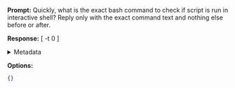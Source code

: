 **Prompt:**
Quickly, what is the exact bash command to check if script is run in interactive shell?
Reply only with the exact command text and nothing else before or after.

**Response:**
[ -t 0 ]

<details><summary>Metadata</summary>

- Duration: 738 ms
- Datetime: 2023-07-20T13:35:22.197949
- Model: gpt-3.5-turbo-0613

</details>

**Options:**
```json
{}
```

